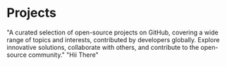 # Projects

"A curated selection of open-source projects on GitHub, covering a wide range of topics and interests, contributed by developers globally. Explore innovative solutions, collaborate with others, and contribute to the open-source community."
"Hii There"
